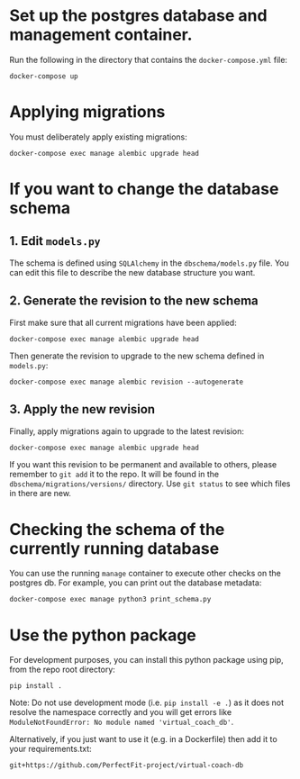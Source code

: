 # Set up the postgres database and management container.
Run the following in the directory that contains the `docker-compose.yml` file:
```
docker-compose up
```

# Applying migrations
You must deliberately apply existing migrations:
```
docker-compose exec manage alembic upgrade head
```

# If you want to change the database schema

## 1. Edit `models.py`
The schema is defined using `SQLAlchemy` in the `dbschema/models.py` file. You can edit this file to
describe the new database structure you want.

## 2. Generate the revision to the new schema

First make sure that all current migrations have been applied:
```
docker-compose exec manage alembic upgrade head
```

Then generate the revision to upgrade to the new schema defined in `models.py`:
```
docker-compose exec manage alembic revision --autogenerate
```

## 3. Apply the new revision

Finally, apply migrations again to upgrade to the latest revision:
```
docker-compose exec manage alembic upgrade head
```

If you want this revision to be permanent and available to others, please
remember to `git add` it to the repo. It will be found in the `dbschema/migrations/versions/`
directory. Use `git status` to see which files in there are new.


# Checking the schema of the currently running database
You can use the running `manage` container to execute other checks on the
postgres db. For example, you can print out the database metadata:
```
docker-compose exec manage python3 print_schema.py
```

# Use the python package
For development purposes, you can install this python package using pip, from the repo root directory:
```
pip install .
```
Note: Do not use development mode (i.e. `pip install -e .`) as it does not resolve the namespace correctly and you will get errors like `ModuleNotFoundError: No module named 'virtual_coach_db'`.

Alternatively, if you just want to use it (e.g. in a Dockerfile) then add it to your requirements.txt:
```
git+https://github.com/PerfectFit-project/virtual-coach-db
```
